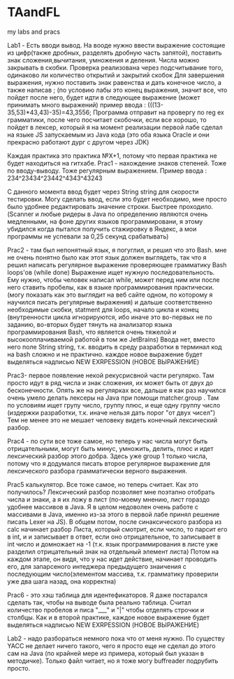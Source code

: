# TAandFL
my labs and pracs

Lab1 - Есть вводи вывод. На вооде нужно ввести выражение состоящие из цифр(также дробных, разделять дробную часть запятой), поставить знак сложения,вычитания, умножения и деления.
Числа можно закрывать в скобки. Проверка реализована через подсчитывание того, одинаково ли количество открытий и закрытий скобок
Для завершения выражения, нужно поставить знак равенства и дать конечное число, а также написав ; (по условию лабы это конец выражения, 
значит все, что пойдет после него, будет идти в следующее выражение (может принимать много выражений)
пример ввода : (((13-35,53)*43,43)-35)=43,3556; 
Программа отправит на провергу по reg ex грамматики, после чего посчитает скобочки, если все хорошо, то пойдет в лексер, который я на момент
реализации первой лабе сделал на языке JS запускаемым из Java кода (это оба языка Oracle и они прекрасно работают дург с другом через JDK)


Каждая практика это практика №X+1, потому что первая практика не будет находиться на гитхабе.
Prac1 - нахождение знаков степеней. Тоже по вводу-выводу. Тоже регулярным выражением. 
Пример ввода : 234^23434^23442^4343^43243

С данного момента ввод будет через String string для скорости тестировки. Могу сделать ввод, если это будет необходимо, мне 
просто было удобнее редактировать значение строки. Быстрее проходило.(Scanner и любые ридеры в Java по определению являются очень
медленными, на фоне других языков программировани, я этому убидился когда пытался получить стажировку в Яндекс, а мои программы
не успевали за 0,25 секунд срабатывать)

Prac2 - там был непонятный язык, я погуглил, и решил что это Bash. мне не очень понятно было как этот язык должен выглядеть,
так что я решил написать регулярное выражение проверяющее грамматику Bash loops'ов (while done) Выражение ищет нужную
последовательность. Ему нужно, чтобы человек написал while, может перед ним или после него ставить пробелы, как в языке
программирования практически. (могу показать как это выглядит на веб сайте одном, по которому я научился писать
регулярные выражения) и дальше соответственно необходимые скобки, statment для loops, начало цикла и конец (внутренности цикла
игнорируются, ибо иначе это во-первых не по заданию, во-вторых будет тянуть на анализатор языка программирования Bash, что
является очень тяжелой и высокооплачиваемой работой в том же JetBrains) 
Ввода нет, вместо него поле String string, т.к. вводить в среду разработки в терминал код на bash сложно 
и не практично. каждое новое выражение будет выделяться надписью NEW EXRPESSION (НОВОЕ ВЫРАЖЕНИЕ)

Prac3- первое появление некой рекусрисвной части регулярко. Там просто идут в ряд числа и знак сложения, их может быть от 
двух до бесконечности. Опять же на регулярках все, дальше я как раз научился очень умело делать лексеры на Java при помощи
matcher.group . Там по условиям ищет групу число, группу плюс, и еще одну группу число (издержки разработки, т.к. иначе нельзя 
дать порог "от двух чисел") Тем не менее это не мешает человеку видеть конечный лексический разбор.

Prac4 - по сути все тоже самое, но теперь у нас числа могут быть отрицательными, могут быть минус, умножить, делить, плюс
и идет лексический разбор этого добра. Здесь уже group 1 только числа, потому что я додумался писать второе регулярное выражение
для лексического разбора грамматически верного выражения. 

Prac5 калькулятор. Все тоже самое, но теперь считает. Как это получилось? Лексический разбор позволяет мне поэтапно отобрать
числа и знаки, а я их ложу в лист (по-моему мнению, лист гораздо удобнее массивов в Java. Я в целом недоволен очень работе
с массивами в Java, именно из-за этого в первой лабе принял решение писать Lexer на JS). В общем потом, после синаксического разбора
из calc начинает разбор Листа, который смотрит, если число, то парсит его в int, и и записывает в ответ, если оно отрицательное,
то записывает в int число и домножает на -1 (т.к. язык программирования в листе уже разделил отрицательный знак на отдельный
элемент листа) Потом на каждом этапе, он видя, что у нас идет действие, начинает проводить его, для запарсеного интеджера предыдущего
знаичения с последующим число(элементом массива, т.к. грамматику проверили уже два шага назад, она корректна)

Prac6 -  это хэш таблица для идентефикаторов. Я даже постарался сделать так, чтобы на выводе была реально таблица.
Считал количество пробелов и писа "___" и "|" чтобы отделять строчки и столбцы. Как и в второй практике, каждое новое выражение будет
выделяться надписью NEW EXRPESSION (НОВОЕ ВЫРАЖЕНИЕ)

Lab2 - надо разбораться немного пока что от меня нужно. По существу YACC не делает ничего такого, чего я просто еще не сделал 
до этого сам на Java (по крайней мере из примера, который был указан в методичке). Только файл читает, но я тоже могу buffreader
подрубить просто. 
